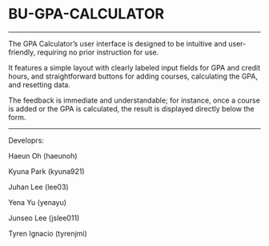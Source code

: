 # BU-GPA-CALCULATOR
---
The GPA Calculator’s user interface is designed to be intuitive and user-friendly, requiring no prior instruction for use.


It features a simple layout with clearly labeled input fields for GPA and credit hours, and straightforward buttons for adding courses, calculating the GPA, and resetting data.


The feedback is immediate and understandable; for instance, once a course is added or the GPA is calculated, the result is displayed directly below the form.


---
Developrs:

Haeun Oh (haeunoh)

Kyuna Park (kyuna921)

Juhan Lee (lee03)

Yena Yu (yenayu)

Junseo Lee (jslee011)

Tyren Ignacio (tyrenjmi)

